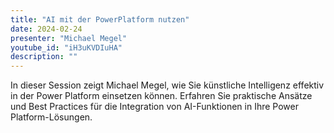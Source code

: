 ```yaml
---
title: "AI mit der PowerPlatform nutzen"
date: 2024-02-24
presenter: "Michael Megel"
youtube_id: "iH3uKVDIuHA"
description: ""
---
```


In dieser Session zeigt Michael Megel, wie Sie künstliche Intelligenz effektiv in der Power Platform einsetzen können. Erfahren Sie praktische Ansätze und Best Practices für die Integration von AI-Funktionen in Ihre Power Platform-Lösungen.

